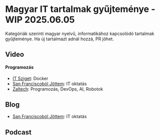 # Magyar IT tartalmak gyűjteménye - WIP 2025.06.05
Kategóriák szerinti magyar nyelvű, informatikához kapcsolódó tartalmak gyűjteménye. 
Ha új tartalmazt adnál hozzá, PR jöhet.

## Video

#### Programozás
* [IT Sziget](https://www.youtube.com/@itsziget): Docker
* [San Franciscoból Jöttem](https://www.youtube.com/@SanFranciscobolJottem): IT oktatás
* [Zaltech](https://www.youtube.com/channel/UC589h_ID3IbOv5eg4W5T5dQ): Programozás, DevOps, AI, Robotok
  

## Blog
* [San Franciscoból Jöttem](https://sanfranciscoboljottem.com/): IT oktatás

## Podcast
